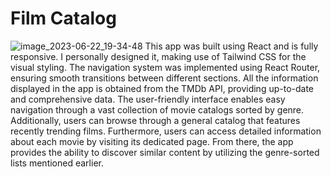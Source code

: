 # Film Catalog
![image_2023-06-22_19-34-48](https://github.com/dzhusoleksiy/Films/assets/121053807/af2441e8-219e-45f7-a185-bcba02deb83b)
This app was built using React and is fully responsive. I personally designed it, making use of Tailwind CSS for the visual styling. The navigation system was implemented using React Router, ensuring smooth transitions between different sections. All the information displayed in the app is obtained from the TMDb API, providing up-to-date and comprehensive data. The user-friendly interface enables easy navigation through a vast collection of movie catalogs sorted by genre. Additionally, users can browse through a general catalog that features recently trending films. Furthermore, users can access detailed information about each movie by visiting its dedicated page. From there, the app provides the ability to discover similar content by utilizing the genre-sorted lists mentioned earlier. 
